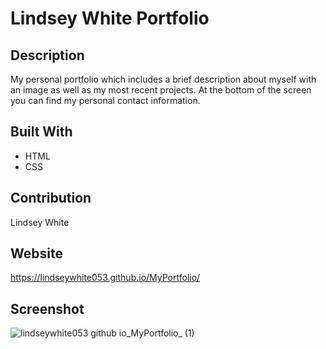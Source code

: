 # Lindsey White Portfolio

## Description
My personal portfolio which includes a brief description about myself with an image as well as my most recent projects. At the bottom of the screen you can find my personal contact information. 

## Built With 
* HTML
* CSS

## Contribution
Lindsey White

## Website 
 https://lindseywhite053.github.io/MyPortfolio/

## Screenshot
![lindseywhite053 github io_MyPortfolio_ (1)](https://user-images.githubusercontent.com/99527756/207662396-919100c4-47b8-43b8-bfa4-1535f8f4e734.png)
